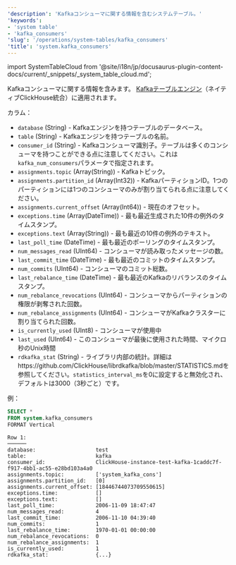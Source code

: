 ```yaml
---
'description': 'Kafkaコンシューマに関する情報を含むシステムテーブル。'
'keywords':
- 'system table'
- 'kafka_consumers'
'slug': '/operations/system-tables/kafka_consumers'
'title': 'system.kafka_consumers'
---
```


import SystemTableCloud from '@site/i18n/jp/docusaurus-plugin-content-docs/current/_snippets/_system_table_cloud.md';

<SystemTableCloud/>

Kafkaコンシューマに関する情報を含みます。
[Kafkaテーブルエンジン](../../engines/table-engines/integrations/kafka)（ネイティブClickHouse統合）に適用されます。

カラム：

- `database` (String) - Kafkaエンジンを持つテーブルのデータベース。
- `table` (String) - Kafkaエンジンを持つテーブルの名前。
- `consumer_id` (String) - Kafkaコンシューマ識別子。テーブルは多くのコンシューマを持つことができる点に注意してください。これは`kafka_num_consumers`パラメータで指定されます。
- `assignments.topic` (Array(String)) - Kafkaトピック。
- `assignments.partition_id` (Array(Int32)) - KafkaパーティションID。1つのパーティションには1つのコンシューマのみが割り当てられる点に注意してください。
- `assignments.current_offset` (Array(Int64)) - 現在のオフセット。
- `exceptions.time` (Array(DateTime)) - 最も最近生成された10件の例外のタイムスタンプ。
- `exceptions.text` (Array(String)) - 最も最近の10件の例外のテキスト。
- `last_poll_time` (DateTime) - 最も最近のポーリングのタイムスタンプ。
- `num_messages_read` (UInt64) - コンシューマが読み取ったメッセージの数。
- `last_commit_time` (DateTime) - 最も最近のコミットのタイムスタンプ。
- `num_commits` (UInt64) - コンシューマのコミット総数。
- `last_rebalance_time` (DateTime) - 最も最近のKafkaのリバランスのタイムスタンプ。
- `num_rebalance_revocations` (UInt64) - コンシューマからパーティションの権限が剥奪された回数。
- `num_rebalance_assignments` (UInt64) - コンシューマがKafkaクラスターに割り当てられた回数。
- `is_currently_used` (UInt8) - コンシューマが使用中
- `last_used` (UInt64) - このコンシューマが最後に使用された時間、マイクロ秒のUnix時間
- `rdkafka_stat` (String) - ライブラリ内部の統計。詳細はhttps://github.com/ClickHouse/librdkafka/blob/master/STATISTICS.mdを参照してください。`statistics_interval_ms`を0に設定すると無効化され、デフォルトは3000（3秒ごと）です。

例：

```sql
SELECT *
FROM system.kafka_consumers
FORMAT Vertical
```

```text
Row 1:
──────
database:                   test
table:                      kafka
consumer_id:                ClickHouse-instance-test-kafka-1caddc7f-f917-4bb1-ac55-e28bd103a4a0
assignments.topic:          ['system_kafka_cons']
assignments.partition_id:   [0]
assignments.current_offset: [18446744073709550615]
exceptions.time:            []
exceptions.text:            []
last_poll_time:             2006-11-09 18:47:47
num_messages_read:          4
last_commit_time:           2006-11-10 04:39:40
num_commits:                1
last_rebalance_time:        1970-01-01 00:00:00
num_rebalance_revocations:  0
num_rebalance_assignments:  1
is_currently_used:          1
rdkafka_stat:               {...}

```

